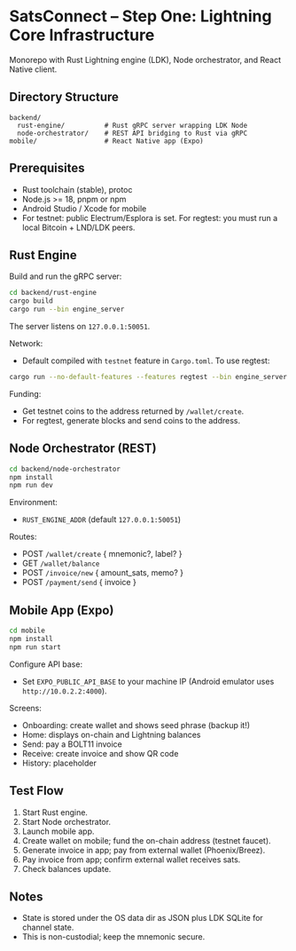 # SatsConnect – Step One: Lightning Core Infrastructure

Monorepo with Rust Lightning engine (LDK), Node orchestrator, and React Native client.

## Directory Structure

```
backend/
  rust-engine/          # Rust gRPC server wrapping LDK Node
  node-orchestrator/    # REST API bridging to Rust via gRPC
mobile/                 # React Native app (Expo)
```

## Prerequisites
- Rust toolchain (stable), protoc
- Node.js >= 18, pnpm or npm
- Android Studio / Xcode for mobile
- For testnet: public Electrum/Esplora is set. For regtest: you must run a local Bitcoin + LND/LDK peers.

## Rust Engine

Build and run the gRPC server:
```bash
cd backend/rust-engine
cargo build
cargo run --bin engine_server
```
The server listens on `127.0.0.1:50051`.

Network:
- Default compiled with `testnet` feature in `Cargo.toml`. To use regtest:
```bash
cargo run --no-default-features --features regtest --bin engine_server
```

Funding:
- Get testnet coins to the address returned by `/wallet/create`.
- For regtest, generate blocks and send coins to the address.

## Node Orchestrator (REST)

```bash
cd backend/node-orchestrator
npm install
npm run dev
```
Environment:
- `RUST_ENGINE_ADDR` (default `127.0.0.1:50051`)

Routes:
- POST `/wallet/create` { mnemonic?, label? }
- GET `/wallet/balance`
- POST `/invoice/new` { amount_sats, memo? }
- POST `/payment/send` { invoice }

## Mobile App (Expo)

```bash
cd mobile
npm install
npm run start
```
Configure API base:
- Set `EXPO_PUBLIC_API_BASE` to your machine IP (Android emulator uses `http://10.0.2.2:4000`).

Screens:
- Onboarding: create wallet and shows seed phrase (backup it!)
- Home: displays on-chain and Lightning balances
- Send: pay a BOLT11 invoice
- Receive: create invoice and show QR code
- History: placeholder

## Test Flow
1. Start Rust engine.
2. Start Node orchestrator.
3. Launch mobile app.
4. Create wallet on mobile; fund the on-chain address (testnet faucet).
5. Generate invoice in app; pay from external wallet (Phoenix/Breez).
6. Pay invoice from app; confirm external wallet receives sats.
7. Check balances update.

## Notes
- State is stored under the OS data dir as JSON plus LDK SQLite for channel state.
- This is non-custodial; keep the mnemonic secure.
